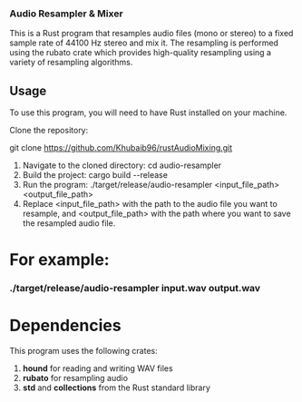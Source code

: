 ### Audio Resampler & Mixer

This is a Rust program that resamples audio files (mono or stereo) to a fixed sample rate of 44100 Hz stereo and mix it. The resampling is performed using the rubato crate which provides high-quality resampling using a variety of resampling algorithms.

## Usage

To use this program, you will need to have Rust installed on your machine.

Clone the repository:

git clone https://github.com/Khubaib96/rustAudioMixing.git

1. Navigate to the cloned directory: cd audio-resampler
2. Build the project: cargo build --release
3. Run the program: ./target/release/audio-resampler <input_file_path> <output_file_path>
4. Replace <input_file_path> with the path to the audio file you want to resample, and <output_file_path> with the path where you want to save the resampled audio file.

# For example:
### ./target/release/audio-resampler input.wav output.wav

# Dependencies
This program uses the following crates:

1. **hound** for reading and writing WAV files
2. **rubato** for resampling audio
3. **std** and **collections** from the Rust standard library